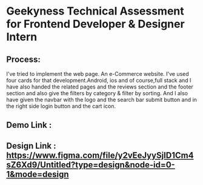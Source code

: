 # Geekyness Technical Assessment for Frontend Developer & Designer Intern

## Process: 

I've tried to implement the web page. An e-Commerce website. I've used four cards for that development.Android, ios and of course,full stack and I have also handed the related pages and the reviews section and the footer section and also give the filters by category & filter by sorting. And I also have given the navbar with the logo and the search bar submit button and in the right side login button and the cart icon.

## Demo Link : 

## Design Link : https://www.figma.com/file/y2vEeJyySjID1Cm4sZ6Xd9/Untitled?type=design&node-id=0-1&mode=design